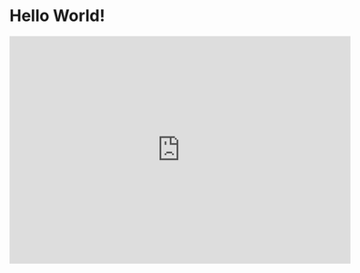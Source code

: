 # Hello World!

<embed src=https://sandermiller.github.io/CompRobo2020Swarms/boidsFlocking.html width="600" height="400">
